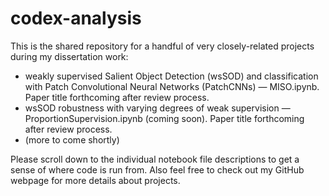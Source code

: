 # codex-analysis
This is the shared repository for a handful of very closely-related projects during my dissertation work:
* weakly supervised Salient Object Detection (wsSOD) and classification with Patch Convolutional Neural Networks (PatchCNNs) — MISO.ipynb. Paper title forthcoming after review process.
* wsSOD robustness with varying degrees of weak supervision — ProportionSupervision.ipynb (coming soon). Paper title forthcoming after review process.
* (more to come shortly)

Please scroll down to the individual notebook file descriptions to get a sense of where code is run from. Also feel free to check out my GitHub webpage for more details about projects.
